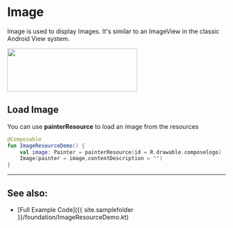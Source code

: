 <!---
This is the API of version 1.0.2
-->
# Image

Image is used to display Images. It's similar to an ImageView in the classic Android View system.


<p align="left">
  <img src ="{{ site.images }}/foundation/image/imagedemo.png" height=100 width=300 />
</p>


## Load Image
You can use **painterResource** to load an image from the resources

```kotlin
@Composable
fun ImageResourceDemo() {
    val image: Painter = painterResource(id = R.drawable.composelogo)
    Image(painter = image,contentDescription = "")
}
```


<hr>

## See also:

* [Full Example Code]({{ site.samplefolder }}/foundation/ImageResourceDemo.kt)



